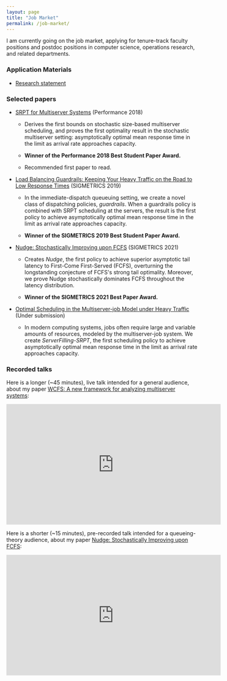 ```yaml
---
layout: page
title: "Job Market"
permalink: /job-market/
---
```

I am currently going on the job market, applying for tenure-track faculty positions and postdoc positions
in computer science, operations research, and related departments.

### Application Materials

* [Research statement](/assets/research-statement.pdf)

### Selected papers

* [SRPT for Multiserver Systems](/assets/srpt.pdf) (Performance 2018)
  * Derives the first bounds on stochastic size-based multiserver scheduling,
  and proves the first optimality result in the stochastic multiserver setting:
  asymptotically optimal mean response time in the limit as arrival rate approaches capacity.

  * **Winner of the Performance 2018 Best Student Paper Award.**

  * Recommended first paper to read.

* [Load Balancing Guardrails: Keeping Your Heavy Traffic on the Road to Low Response Times](/assets/load-balancing.pdf) (SIGMETRICS 2019)
  * In the immediate-dispatch queueuing setting,
  we create a novel class of dispatching policies, *guardrails*.
  When a guardrails policy
  is combined with SRPT scheduling at the servers,
  the result is the first policy to achieve
  asymptotically optimal mean response time
  in the limit as arrival rate approaches capacity.

  * **Winner of the SIGMETRICS 2019 Best Student Paper Award.**

* [Nudge: Stochastically Improving upon FCFS](/assets/nudge.pdf) (SIGMETRICS 2021)
  * Creates *Nudge*, the first policy to achieve superior asymptotic tail latency to First-Come First-Served (FCFS), overturning the longstanding conjecture of FCFS's strong tail optimality. Moreover, we prove Nudge stochastically dominates FCFS throughout the latency distribution.

  * **Winner of the SIGMETRICS 2021 Best Paper Award.**

* [Optimal Scheduling in the Multiserver-job Model under Heavy Traffic](/assets/msj-srpt.pdf)
(Under submission)
  * In modern computing systems, jobs often require large and variable amounts of resources,
  modeled by the multiserver-job system.
  We create *ServerFilling-SRPT*,
  the first scheduling policy to achieve asymptotically optimal mean response time
  in the limit as arrival rate approaches capacity.

### Recorded talks

Here is a longer (~45 minutes), live talk intended for a general audience,
about my paper [WCFS: A new framework for analyzing multiserver systems](/assets/finite-skip.pdf):

<iframe width="560" height="315" src="https://www.youtube.com/embed/oEmOs8Tdn-U" title="YouTube video player" frameborder="0" allow="accelerometer; autoplay; clipboard-write; encrypted-media; gyroscope; picture-in-picture" allowfullscreen></iframe>

Here is a shorter (~15 minutes), pre-recorded talk intended for a queueing-theory audience,
about my paper [Nudge: Stochastically Improving upon FCFS](/assets/nudge.pdf):

<iframe width="560" height="315" src="https://www.youtube.com/embed/G3NWAOlHpoI" title="YouTube video player" frameborder="0" allow="accelerometer; autoplay; clipboard-write; encrypted-media; gyroscope; picture-in-picture" allowfullscreen></iframe>

